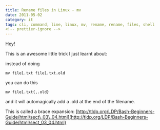 ```yaml
---
title: Rename files in Linux - mv
date: 2011-05-02
category: it
tags: cli, command, line, linux, mv, rename, rename, files, shell
<!-- prettier-ignore -->
---
```


Hey!

This is an awesome little trick I just learnt about:

instead of doing

`mv file1.txt file1.txt.old`

you can do this

`mv file1.txt{,.old}`

and it will automagically add a .old at the end of the filename.

This is called a brace expansion: [http://tldp.org/LDP/Bash-Beginners-Guide/html/sect\_03\_04.html](http://tldp.org/LDP/Bash-Beginners-Guide/html/sect_03_04.html)

